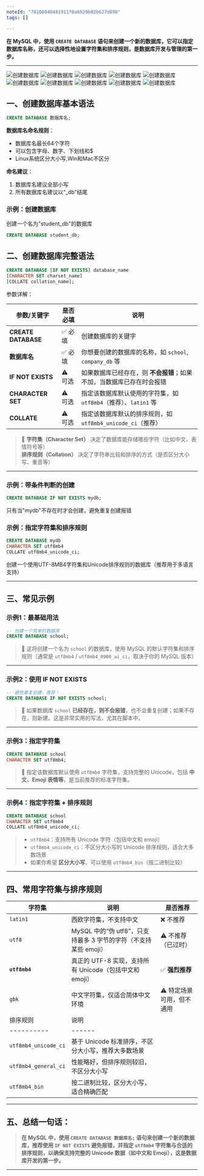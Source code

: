 ```yaml
---
noteId: "78166040481911f0a6929b02b627d898"
tags: []

---
```


**在 MySQL 中，使用 `CREATE DATABASE` 语句来创建一个新的数据库，它可以指定数据库名称，还可以选择性地设置字符集和排序规则，是数据库开发与管理的第一步。**

---
![创建数据库](../images/110.jpeg) 
![创建数据库](../images/111.jpeg) 
![创建数据库](../images/112.jpeg) 
![创建数据库](../images/113.jpeg) 
![创建数据库](../images/114.jpeg) 
![创建数据库](../images/115.jpeg) 
![创建数据库](../images/116.jpeg) 
![创建数据库](../images/117.jpeg) 
![创建数据库](../images/118.jpeg) 
![创建数据库](../images/119.jpeg) 

## 一、创建数据库基本语法

```sql
CREATE DATABASE 数据库名;
```
**数据库名命名规则**：

- 数据库名最长64个字符
- 可以包含字母、数字、下划线和$
- Linux系统区分大小写,Win和Mac不区分

**命名建议**：

1. 数据库名建议全部小写
2. 所有数据库名建议以“_db"结尾

### 示例：创建数据库

创建一个名为"student_db"的数据库

```sql
CREATE DATABASE student_db;
```

## 二、创建数据库完整语法

```sql
CREATE DATABASE [IF NOT EXISTS] database_name
[CHARACTER SET charset_name]
[COLLATE collation_name];
```
参数详解：

| 参数/关键字 | 是否必填 | 说明 |
|-------------|----------|------|
| **CREATE DATABASE** | ✅ 必填 | 创建数据库的关键字 |
| **数据库名** | ✅ 必填 | 你想要创建的数据库的名称，如 `school`, `company_db` 等 |
| **IF NOT EXISTS** | ⚠️ 可选 | 如果数据库已经存在，则 **不会报错**；如果不加，当数据库已存在时会报错 |
| **CHARACTER SET** | ⚠️ 可选 | 指定该数据库默认使用的字符集，如 `utf8mb4`（推荐）、`latin1` 等 |
| **COLLATE** | ⚠️ 可选 | 指定该数据库默认的排序规则，如 `utf8mb4_unicode_ci`（推荐） |

> 🎯 **字符集（Character Set）** 决定了数据库能存储哪些字符（比如中文、表情符号等）  
> **排序规则（Collation）** 决定了字符串比较和排序的方式（是否区分大小写、重音等）

---

### 示例：带条件判断的创建

```sql
CREATE DATABASE IF NOT EXISTS mydb;
```
只有当"mydb"不存在时才会创建，避免重复创建报错


### 示例：指定字符集和排序规则
```sql
CREATE DATABASE mydb 
CHARACTER SET utf8mb4
COLLATE utf8mb4_unicode_ci;
```
创建一个使用UTF-8MB4字符集和Unicode排序规则的数据库（推荐用于多语言支持）

---

## 三、常见示例

### 示例1：最基础用法

```sql
-- 创建一个简单的数据库
CREATE DATABASE school;
```

> 🎯 这将创建一个名为 `school` 的数据库，使用 MySQL 的默认字符集和排序规则（通常是 `utf8mb4` / `utf8mb4_0900_ai_ci`，取决于你的 MySQL 版本）

---

### 示例2：使用 IF NOT EXISTS

```sql
-- 避免重复创建，推荐！
CREATE DATABASE IF NOT EXISTS school;
```

> 🎯 如果数据库 `school` **已经存在，则不会报错**，也不会重复创建；如果不存在，则新建。这是非常实用的写法，尤其在脚本中。

---

### 示例3：指定字符集

```sql
CREATE DATABASE school
CHARACTER SET utf8mb4;
```

> 🎯 指定该数据库默认使用 `utf8mb4` 字符集，支持完整的 Unicode，包括 **中文、Emoji 表情等**，是当前推荐的标准字符集。

---

### 示例4：指定字符集 + 排序规则

```sql
CREATE DATABASE school
CHARACTER SET utf8mb4
COLLATE utf8mb4_unicode_ci;
```

> -  `utf8mb4`：支持所有 Unicode 字符（包括中文和 emoji）  
> - `utf8mb4_unicode_ci`：不区分大小写的 Unicode 排序规则，适合大多数场景  
> - 如果你希望 **区分大小写**，可以使用 `utf8mb4_bin`（按二进制比较）

---

## 四、常用字符集与排序规则

| 字符集 | 说明 | 是否推荐 |
|--------|------|----------|
| `latin1` | 西欧字符集，不支持中文 | ❌ 不推荐 |
| `utf8` | MySQL 中的“伪 utf8”，只支持最多 3 字节的字符（不支持某些 emoji） | ⚠️ 不推荐（已过时） |
| **`utf8mb4`** | 真正的 UTF-8 实现，支持所有 Unicode（包括中文和 emoji） | ✅ **强烈推荐** |
| `gbk` | 中文字符集，仅适合简体中文环境 | ⚠️ 特定场景可用，但不通用 |
| 排序规则 | 说明 |
|----------|------|
| `utf8mb4_unicode_ci` | 基于 Unicode 标准排序，不区分大小写，推荐大多数场景 |
| `utf8mb4_general_ci` | 性能略好，但排序规则较旧，不区分大小写 |
| `utf8mb4_bin` | 按二进制比较，区分大小写，适合精确匹配 |

---

## 五、**总结一句话：**

> **在 MySQL 中，使用 `CREATE DATABASE 数据库名;` 语句来创建一个新的数据库，推荐使用 `IF NOT EXISTS` 避免报错，并指定 `utf8mb4` 字符集与合适的排序规则，以确保支持完整的 Unicode 数据（如中文和 Emoji），这是数据库开发的第一步。**

---


